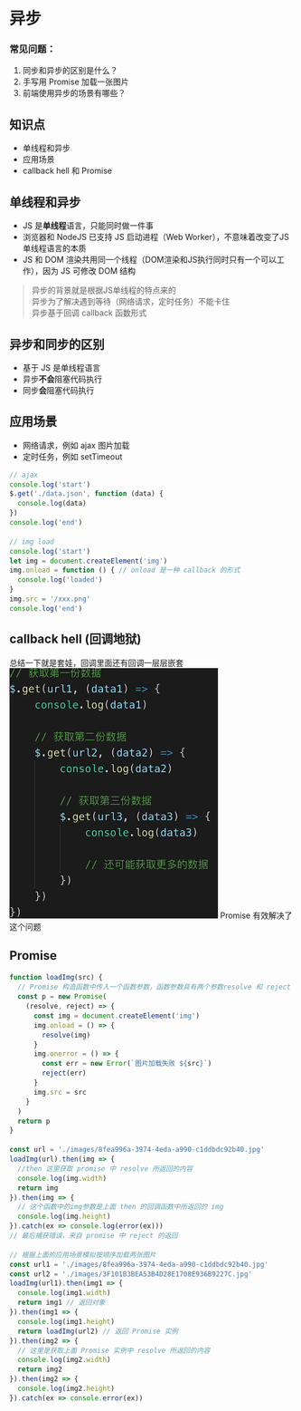 # 异步
### 常见问题：
1. 同步和异步的区别是什么？
2. 手写用 Promise 加载一张图片
3. 前端使用异步的场景有哪些？

## 知识点
- 单线程和异步
- 应用场景
- callback hell 和 Promise

## 单线程和异步
- JS 是**单线程**语言，只能同时做一件事
- 浏览器和 NodeJS 已支持 JS 启动进程（Web Worker），不意味着改变了JS单线程语言的本质
- JS 和 DOM 渲染共用同一个线程（DOM渲染和JS执行同时只有一个可以工作），因为 JS 可修改 DOM 结构
> 异步的背景就是根据JS单线程的特点来的  
异步为了解决遇到等待（网络请求，定时任务）不能卡住  
异步基于回调 callback 函数形式  

## 异步和同步的区别
- 基于 JS 是单线程语言
- 异步**不会**阻塞代码执行
- 同步**会**阻塞代码执行

## 应用场景
- 网络请求，例如 ajax 图片加载
- 定时任务，例如 setTimeout

```javascript
// ajax
console.log('start')
$.get('./data.json', function (data) {
  console.log(data)
})
console.log('end')

// img load
console.log('start')
let img = document.createElement('img')
img.onload = function () { // onload 是一种 callback 的形式
  console.log('loaded')
}
img.src = '/xxx.png'
console.log('end')
```

## callback hell (回调地狱)
总结一下就是套娃，回调里面还有回调一层层嵌套
![](images/2020-04-02-14-12-51.png)
Promise 有效解决了这个问题

## Promise
```javascript
function loadImg(src) {
  // Promise 构造函数中传入一个函数参数，函数参数具有两个参数resolve 和 reject
  const p = new Promise(
    (resolve, reject) => {
      const img = document.createElement('img')
      img.onload = () => {
        resolve(img)
      }
      img.onerror = () => {
        const err = new Error(`图片加载失败 ${src}`)
        reject(err)
      }
      img.src = src
    }
  )
  return p
}

const url = './images/8fea996a-3974-4eda-a990-c1ddbdc92b40.jpg'
loadImg(url).then(img => {
  //then 这里获取 promise 中 resolve 所返回的内容
  console.log(img.width)
  return img
}).then(img => {
  // 这个函数中的img参数是上面 then 的回调函数中所返回的 img
  console.log(img.height)
}).catch(ex => console.log(error(ex)))
// 最后捕获错误，来自 promise 中 reject 的返回

// 根据上面的应用场景模拟按顺序加载两张图片
const url1 = './images/8fea996a-3974-4eda-a990-c1ddbdc92b40.jpg'
const url2 = './images/3F101B3BEA53B4D28E1708E936B9227C.jpg'
loadImg(url1).then(img1 => {
  console.log(img1.width)
  return img1 // 返回对象
}).then(img1 => {
  console.log(img1.height)
  return loadImg(url2) // 返回 Promise 实例
}).then(img2 => {
  // 这里是获取上面 Promise 实例中 resolve 所返回的内容
  console.log(img2.width)
  return img2
}).then(img2 => {
  console.log(img2.height)
}).catch(ex => console.error(ex))
```